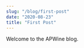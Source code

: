 ```yaml
---
slug: "/blog/first-post"
date: "2020-08-23"
title: "First Post"
---
```


Welcome to the APWine blog.